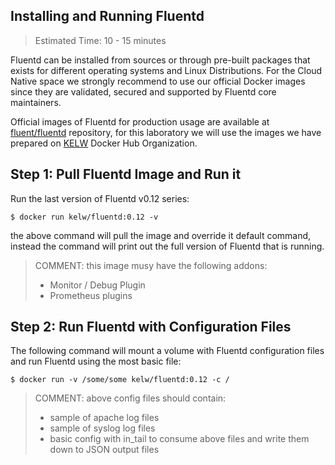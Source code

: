 ## Installing and Running Fluentd

> Estimated Time: 10 - 15 minutes

Fluentd can be installed from sources or through  pre-built packages that exists for different operating systems and Linux Distributions.  For the Cloud Native space we strongly recommend to use our official Docker images since they are validated, secured and supported by Fluentd core maintainers.

Official images of Fluentd for production usage are available at [fluent/fluentd](https://hub.docker.com/r/fluent/fluentd/) repository, for this laboratory we will use the images we have prepared on [KELW](https://hub.docker.com/r/kelw) Docker Hub Organization.

## Step 1: Pull Fluentd Image and Run it

Run the last version of Fluentd v0.12 series:

```
$ docker run kelw/fluentd:0.12 -v
```

the above command will pull the image and override it default command, instead the command will print out the full version of Fluentd that is running.

> COMMENT: this image musy have the following addons:
>
> * Monitor / Debug Plugin
> * Prometheus plugins

## Step 2: Run Fluentd with Configuration Files

The following command will mount a volume with Fluentd configuration files and run Fluentd using the most basic file:

```
$ docker run -v /some/some kelw/fluentd:0.12 -c /
```

> COMMENT: above config files should contain:
>
> * sample of apache log files
> * sample of syslog log files
> * basic config with in\_tail to consume above files and write them down to JSON output files



